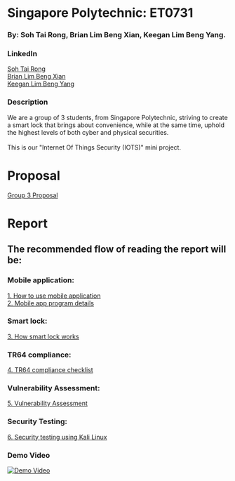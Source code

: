 # Singapore Polytechnic: ET0731
### By: Soh Tai Rong, Brian Lim Beng Xian, Keegan Lim Beng Yang. 

### LinkedIn ###
<a href="https://www.linkedin.com/in/soh-tai-rong/"> Soh Tai Rong </a> </br>
<a href="https://www.linkedin.com/in/brian-lim-890801255/"> Brian Lim Beng Xian </a> </br>
<a href="https://www.linkedin.com/in/keegan-lim-1a64561b4/"> Keegan Lim Beng Yang </a>

### Description ###
We are a group of 3 students, from Singapore Polytechnic, striving to create a smart lock that brings about convenience, while at the same time, uphold the highest levels of both cyber and physical securities.  
</br>This is our "Internet Of Things Security (IOTS)" mini project. 

# Proposal 
<a href = "/0.%20Proposal/Grp3_ver2.pdf">Group 3 Proposal </a>

# Report 
## The recommended flow of reading the report will be:
### Mobile application:
<a href = "/1. Mobile Application/1_How_to_use_app.md">1. How to use mobile application</a></br>
<a href = "/1. Mobile Application/2_App_program_details.md">2. Mobile app program details</a></br>
### Smart lock:
<a href = "/2. Arduino Code/3_How_smart_lock_works.md">3. How smart lock works</a></br>
### TR64 compliance: 
<a href = "/3. TR64 Compliances/4_TR64_compliance_checklist.md">4. TR64 compliance checklist</a></br>
### Vulnerability Assessment:
<a href = "/4. Vulnerability Assessment/5_Vulnerability_assessment.md">5. Vulnerability Assessment</a></br>
### Security Testing:
<a href = "/5. Security Testing/6_Security_testing.md">6. Security testing using Kali Linux</a></br>

### Demo Video
[![Demo Video](https://img.youtube.com/vi/-5kkD8JmHGk/maxresdefault.jpg)](https://youtu.be/-5kkD8JmHGk)
